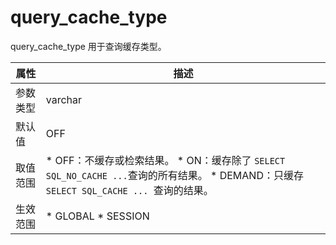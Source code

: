 query_cache_type 
=====================================

query_cache_type 用于查询缓存类型。


| **属性** |                                                                                                              **描述**                                                                                                               |
|--------|-----------------------------------------------------------------------------------------------------------------------------------------------------------------------------------------------------------------------------------|
| 参数类型   | varchar                                                                                                                                                                                                                           |
| 默认值    | OFF                                                                                                                                                                                                                               |
| 取值范围   | * OFF：不缓存或检索结果。   * ON：缓存除了 `SELECT SQL_NO_CACHE ...`查询的所有结果。   * DEMAND：只缓存 `SELECT SQL_CACHE ... `查询的结果。    |
| 生效范围   | * GLOBAL   * SESSION                                                                                                                           |



